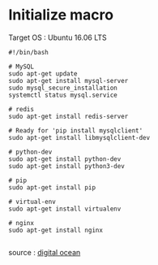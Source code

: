 # Initialize macro
Target OS : Ubuntu 16.06 LTS
```
#!/bin/bash

# MySQL
sudo apt-get update
sudo apt-get install mysql-server
sudo mysql_secure_installation
systemctl status mysql.service

# redis
sudo apt-get install redis-server

# Ready for 'pip install mysqlclient'
sudo apt-get install libmysqlclient-dev

# python-dev
sudo apt-get install python-dev
sudo apt-get install python3-dev

# pip
sudo apt-get install pip

# virtual-env
sudo apt-get install virtualenv

# nginx
sudo apt-get install nginx


```
source : [digital ocean](https://www.digitalocean.com/community/tutorials/how-to-install-mysql-on-ubuntu-16-04)
